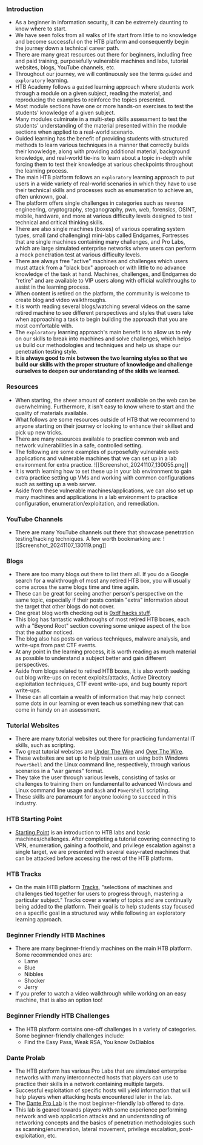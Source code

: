 ### Introduction
- As a beginner in information security, it can be extremely daunting to know where to start. 
- We have seen folks from all walks of life start from little to no knowledge and become successful on the HTB platform and consequently begin the journey down a technical career path.
- There are many great resources out there for beginners, including free and paid training, purposefully vulnerable machines and labs, tutorial websites, blogs, YouTube channels, etc.
- Throughout our journey, we will continuously see the terms `guided` and `exploratory` learning.
- HTB Academy follows a `guided` learning approach where students work through a module on a given subject, reading the material, and reproducing the examples to reinforce the topics presented. 
- Most module sections have one or more hands-on exercises to test the students' knowledge of a given subject. 
- Many modules culminate in a multi-step skills assessment to test the students' understanding of the material presented within the module sections when applied to a real-world scenario.
- Guided learning has the benefit of providing students with structured methods to learn various techniques in a manner that correctly builds their knowledge, along with providing additional material, background knowledge, and real-world tie-ins to learn about a topic in-depth while forcing them to test their knowledge at various checkpoints throughout the learning process.
- The main HTB platform follows an `exploratory` learning approach to put users in a wide variety of real-world scenarios in which they have to use their technical skills and processes such as enumeration to achieve an, often unknown, goal. 
- The platform offers single challenges in categories such as reverse engineering, cryptography, steganography, pwn, web, forensics, OSINT, mobile, hardware, and more at various difficulty levels designed to test technical and critical thinking skills.
- There are also single machines (boxes) of various operating system types, small (and challenging) mini-labs called Endgames, Fortresses that are single machines containing many challenges, and Pro Labs, which are large simulated enterprise networks where users can perform a mock penetration test at various difficulty levels.
- There are always free "active" machines and challenges which users must attack from a "black box" approach or with little to no advance knowledge of the task at hand. Machines, challenges, and Endgames do "retire" and are available to VIP users along with official walkthroughs to assist in the learning process. 
- When content is retired on the platform, the community is welcome to create blog and video walkthroughs. 
- It is worth reading several blogs/watching several videos on the same retired machine to see different perspectives and styles that users take when approaching a task to begin building the approach that you are most comfortable with.
- The `exploratory` learning approach's main benefit is to allow us to rely on our skills to break into machines and solve challenges, which helps us build our methodologies and techniques and help us shape our penetration testing style.
- **It is always good to mix between the two learning styles so that we build our skills with the proper structure of knowledge and challenge ourselves to deepen our understanding of the skills we learned.**


### Resources
- When starting, the sheer amount of content available on the web can be overwhelming. Furthermore, it isn't easy to know where to start and the quality of materials available. 
- What follows are some resources outside of HTB that we recommend to anyone starting on their journey or looking to enhance their skillset and pick up new tricks.
- There are many resources available to practice common web and network vulnerabilities in a safe, controlled setting. 
- The following are some examples of purposefully vulnerable web applications and vulnerable machines that we can set up in a lab environment for extra practice.
![[Screenshot_20241107_130055.png]]
- It is worth learning how to set these up in your lab environment to gain extra practice setting up VMs and working with common configurations such as setting up a web server. 
- Aside from these vulnerable machines/applications, we can also set up many machines and applications in a lab environment to practice configuration, enumeration/exploitation, and remediation.


### YouTube Channels
- There are many YouTube channels out there that showcase penetration testing/hacking techniques. A few worth bookmarking are:
![[Screenshot_20241107_130119.png]]


### Blogs
- There are too many blogs out there to list them all. If you do a Google search for a walkthrough of most any retired HTB box, you will usually come across the same blogs time and time again. 
- These can be great for seeing another person's perspective on the same topic, especially if their posts contain "extra" information about the target that other blogs do not cover.  
- One great blog worth checking out is [0xdf hacks stuff](https://0xdf.gitlab.io/). 
- This blog has fantastic walkthroughs of most retired HTB boxes, each with a "Beyond Root" section covering some unique aspect of the box that the author noticed.
- The blog also has posts on various techniques, malware analysis, and write-ups from past CTF events.
- At any point in the learning process, it is worth reading as much material as possible to understand a subject better and gain different perspectives. 
- Aside from blogs related to retired HTB boxes, it is also worth seeking out blog write-ups on recent exploits/attacks, Active Directory exploitation techniques, CTF event write-ups, and bug bounty report write-ups. 
- These can all contain a wealth of information that may help connect some dots in our learning or even teach us something new that can come in handy on an assessment.


### Tutorial Websites
- There are many tutorial websites out there for practicing fundamental IT skills, such as scripting.  
- Two great tutorial websites are [Under The Wire](https://underthewire.tech/wargames) and [Over The Wire](https://overthewire.org/wargames/). 
- These websites are set up to help train users on using both Windows `PowerShell` and the Linux command line, respectively, through various scenarios in a "war games" format.  
- They take the user through various levels, consisting of tasks or challenges to training them on fundamental to advanced Windows and Linux command line usage and `Bash` and `PowerShell` scripting. 
- These skills are paramount for anyone looking to succeed in this industry.


### HTB Starting Point
- [Starting Point](https://app.hackthebox.com/starting-point) is an introduction to HTB labs and basic machines/challenges. After completing a tutorial covering connecting to VPN, enumeration, gaining a foothold, and privilege escalation against a single target, we are presented with several easy-rated machines that can be attacked before accessing the rest of the HTB platform.


### HTB Tracks
- On the main HTB platform [Tracks](https://app.hackthebox.com/tracks), "selections of machines and challenges tied together for users to progress through, mastering a particular subject." Tracks cover a variety of topics and are continually being added to the platform. Their goal is to help students stay focused on a specific goal in a structured way while following an exploratory learning approach.


### Beginner Friendly HTB Machines
- There are many beginner-friendly machines on the main HTB platform. Some recommended ones are:
	- Lame
	- Blue
	- Nibbles
	- Shocker
	- Jerry
- If you prefer to watch a video walkthrough while working on an easy machine, that is also an option too!

### Beginner Friendly HTB Challenges
- The HTB platform contains one-off challenges in a variety of categories. Some beginner-friendly challenges include:
	- Find the Easy Pass, Weak RSA, You know 0xDiablos


### Dante Prolab
- The HTB platform has various Pro Labs that are simulated enterprise networks with many interconnected hosts that players can use to practice their skills in a network containing multiple targets.  
- Successful exploitation of specific hosts will yield information that will help players when attacking hosts encountered later in the lab.
- The [Dante Pro Lab](https://app.hackthebox.com/prolabs/overview/dante) is the most beginner-friendly lab offered to date. 
- This lab is geared towards players with some experience performing network and web application attacks and an understanding of networking concepts and the basics of penetration methodologies such as scanning/enumeration, lateral movement, privilege escalation, post-exploitation, etc.